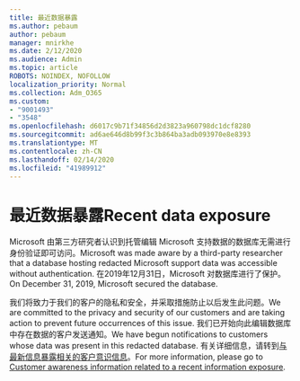 ```yaml
---
title: 最近数据暴露
ms.author: pebaum
author: pebaum
manager: mnirkhe
ms.date: 2/12/2020
ms.audience: Admin
ms.topic: article
ROBOTS: NOINDEX, NOFOLLOW
localization_priority: Normal
ms.collection: Adm_O365
ms.custom:
- "9001493"
- "3548"
ms.openlocfilehash: d6017c9b71f34856d2d3823a960798dc1dcf8280
ms.sourcegitcommit: ad6ae646d8b99f3c3b864ba3adb093970e8e8393
ms.translationtype: MT
ms.contentlocale: zh-CN
ms.lasthandoff: 02/14/2020
ms.locfileid: "41989912"
---
```

# <a name="recent-data-exposure"></a><span data-ttu-id="e0d1e-102">最近数据暴露</span><span class="sxs-lookup"><span data-stu-id="e0d1e-102">Recent data exposure</span></span>

<span data-ttu-id="e0d1e-103">Microsoft 由第三方研究者认识到托管编辑 Microsoft 支持数据的数据库无需进行身份验证即可访问。</span><span class="sxs-lookup"><span data-stu-id="e0d1e-103">Microsoft was made aware by a third-party researcher that a database hosting redacted Microsoft support data was accessible without authentication.</span></span> <span data-ttu-id="e0d1e-104">在2019年12月31日，Microsoft 对数据库进行了保护。</span><span class="sxs-lookup"><span data-stu-id="e0d1e-104">On December 31, 2019, Microsoft secured the database.</span></span>

<span data-ttu-id="e0d1e-105">我们将致力于我们的客户的隐私和安全，并采取措施防止以后发生此问题。</span><span class="sxs-lookup"><span data-stu-id="e0d1e-105">We are committed to the privacy and security of our customers and are taking action to prevent future occurrences of this issue.</span></span> <span data-ttu-id="e0d1e-106">我们已开始向此编辑数据库中存在数据的客户发送通知。</span><span class="sxs-lookup"><span data-stu-id="e0d1e-106">We have begun notifications to customers whose data was present in this redacted database.</span></span> <span data-ttu-id="e0d1e-107">有关详细信息，请转到[与最新信息暴露相关的客户意识信息](https://aka.ms/privacyinfo)。</span><span class="sxs-lookup"><span data-stu-id="e0d1e-107">For more information, please go to [Customer awareness information related to a recent information exposure](https://aka.ms/privacyinfo).</span></span>
